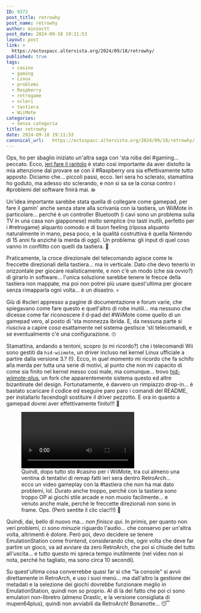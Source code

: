 ```yaml
---
ID: 9372
post_title: retrowhy
post_name: retrowhy
author: minioctt
post_date: 2024-09-18 19:11:53
layout: post
link: >
  https://octospacc.altervista.org/2024/09/18/retrowhy/
published: true
tags:
  - casino
  - gaming
  - Linux
  - problemi
  - Raspberry
  - retrogame
  - scleri
  - tastiera
  - WiiMote
categories:
  - Senza categoria
title: retrowhy
date: 2024-09-18 19:11:53
canonical_url:   https://octospacc.altervista.org/2024/09/18/retrowhy/
---
```

<!-- wp:paragraph -->
<p>Ops, ho per sbaglio iniziato un'altra saga con 'sta roba del #gaming... peccato. Ecco, <a href="/microblog-mirror/2024/09/17/librottro/">ieri fare il rantolo</a> è stato così importante da aver distolto la mia attenzione dal provare se con il #Raspberry ora sia effettivamente tutto apposto. Diciamo che... piccoli passi, ecco. Ieri sera ho sclerato, stamattina ho goduto, ma adesso sto sclerando, e non si sa se la corsa contro i #problemi del software finirà mai. <strong>💥️</strong></p>
<!-- /wp:paragraph -->

<!-- wp:paragraph -->
<p>Un'idea importante sarebbe stata quella di collegare come gamepad, per fare il gamin' anche senza stare alla scrivania con la tastiera, un WiiMote in particolare... perché è un controller Bluetooth (i cavi sono un problema sulla TV in una casa non giapponese) molto semplice (no tasti inutili, perfetto per i #retrogame) alquanto comodo e di buon feeling (riposa alquanto naturalmente in mano, pesa poco, e la qualità costruttiva è quella Nintendo di 15 anni fa anziché la merda di oggi). Un problema: gli input di quel coso vanno in conflitto con quelli da tastiera. 👹️</p>
<!-- /wp:paragraph -->

<!-- wp:paragraph -->
<p>Praticamente, la croce direzionale del telecomando agisce come le freccette direzionali della tastiera... ma in verticale. Dato che devo tenerlo in orizzontale per giocare realisticamente, e non c'è un modo (che sia ovvio?) di girarlo in software... l'unica soluzione sarebbe tenere le frecce della tastiera non mappate, ma poi non potrei più usare quest'ultima per giocare senza rimapparla ogni volta... è un disastro. 💀️</p>
<!-- /wp:paragraph -->

<!-- wp:paragraph -->
<p>Giù di #scleri appresso a pagine di documentazione e forum varie, che spiegavano come fare questo e quell'altro di robe inutili... ma nessuno che dicesse come far riconoscere il d-pad del #WiiMote come quello di un gamepad vero, al posto di 'sta monnezza ibrida. E, da nessuna parte si riusciva a capire <em>cosa</em> esattamente nel sistema gestisce 'sti telecomandi, e se eventualmente c'è una configurazione. 🙄️</p>
<!-- /wp:paragraph -->

<!-- wp:paragraph -->
<p>Stamattina, andando a tentoni, scopro (o mi ricordo?) che i telecomandi Wii sono gestiti da <code>hid-wiimote</code>, un driver incluso nel kernel Linux ufficiale a partire dalla versione 3.? (!). Ecco, in quel momento mi ricordo che fa schifo alla merda per tutta una serie di motivi, al punto che non mi capacito di come sia finito nel kernel messo così male, ma comunque... trovo <a href="https://github.com/dkosmari/hid-wiimote-plus">hid-wiimote-plus</a>, un fork che apparentemente sistema questo ed altre bizantinate del design. Fortunatamente, è davvero un rimpiazzo drop-in... è bastato scaricare il codice ed eseguire paro paro i comandi del README, per installarlo facendogli sostituire il driver pezzotto. E ora in quanto a gamepad dovrei aver effettivamente finito!!! 🙏️</p>
<!-- /wp:paragraph -->

<!-- wp:paragraph -->
<p></p>
<!-- /wp:paragraph -->

<!-- wp:video {"id":9368} -->
<figure class="wp-block-video"><video controls src="{{site.cdnurl}}/assets/uploads/2024/09/lv_0_20240918154751.mp4"></video><figcaption class="wp-element-caption">Quindi, dopo tutto sto #casino per i WiiMote, tra cui almeno una ventina di tentativi di remap fatti ieri sera dentro RetroArch... ecco un video gameplay con la #tastiera che non ha mai dato problemi, lol. Durato anche troppo, perché con la tastiera sono troppo OP ai giochi stile arcade e non muoio facilmente... e venuto anche male, perché le freccette direzionali non sono in frame. Ops. (Però sentite il clic clac!!!) 🤗️</figcaption></figure>
<!-- /wp:video -->

<!-- wp:paragraph -->
<p></p>
<!-- /wp:paragraph -->

<!-- wp:paragraph -->
<p>Quindi, dai, bello di nuovo ma... <em>non finisce qui</em>. In primis, per quanto non veri problemi, ci sono <em>minuzie</em> riguardo l'audio... che conservo per un'altra volta, altrimenti è dolore. Però poi, devo decidere se tenere EmulationStation come frontend, considerando che, ogni volta che deve far partire un gioco, va ad avviare da zero RetroArch, che poi si chiude del tutto all'uscita... e tutto questo mi spreca tempo inutilmente (nel video non si nota, perché ho tagliato, ma sono circa 10 secondi).</p>
<!-- /wp:paragraph -->

<!-- wp:paragraph -->
<p>Su quest'ultima cosa converrebbe quasi far si che "la console" si avvii direttamente in RetroArch, e uso i suoi menù... ma dall'altro la gestione dei metadati e la selezione dei giochi dovrebbe funzionare meglio in EmulationStation, quindi non so proprio. Al di là del fatto che poi ci sono emulatori non-libretro (almeno Drastic, e la versione consigliata di mupen64plus), quindi non avviabili da RetroArch! Bonanotte... 😴️</p>
<!-- /wp:paragraph -->
